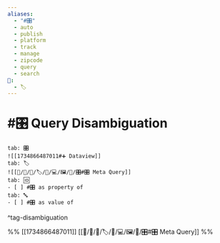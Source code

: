 ```yaml
---
aliases:
  - "#🎛️"
  - auto
  - publish
  - platform
  - track
  - manage
  - zipcode
  - query
  - search
📁:
  - 🏷️
---
```

# #🎛️ Query Disambiguation

```tabs
tab: 🎛️
![[1734866487011#➕ Dataview]]
tab: 🏷️
![[📁/🧠/🏁/🏷️/📁/💻/🖼️/🔢/🎛️#🎛️ Meta Query]]
tab: 🆔
- [ ] #🎛️ as property of
tab: 🔤
- [ ] #🎛️ as value of
```

^tag-disambiguation

%%
[[1734866487011]]
[[📁/🧠/🏁/🏷️/📁/💻/🖼️/🔢/🎛️#🎛️ Meta Query]]
%%